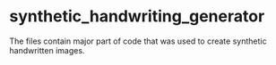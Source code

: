 # synthetic_handwriting_generator
The files contain major part of code that was used to create synthetic handwritten images.
